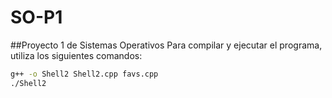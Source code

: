 # SO-P1
##Proyecto 1 de Sistemas Operativos
Para compilar y ejecutar el programa, utiliza los siguientes comandos:
```bash
g++ -o Shell2 Shell2.cpp favs.cpp
./Shell2
